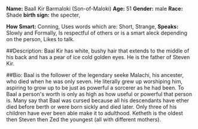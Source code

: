 
**Name:** Baall Kir Barmaloki (Son-of-Maloki)
**Age:** 51
**Gender:** male
**Race:** Shade
**birth sign:** the specter,

**How Smart:** Conning,
Uses words which are: Short, Strange,
**Speaks:** Slowly and Formally,
Is respectful of others or is a smart aleck depending on the person,
Likes to talk.

##Description:
Baal Kir has white, bushy hair that extends to the middle of his back and has a pear of ice cold golden eyes. He is the father of Steven Kir.

##Bio:
Baal is the follower of the legendary seeke Malachi, his ancester, who died when he was only seven. He literally grew up worshiping him, aspiring to grow up to be just as powerful a sorcerer as he had been. To Baal a person's worth is only as high as how useful or powerful that person is.
Many say that Baal was cursed because all his descendants have ether died before berth or were born sickly and died later. Only three of his children have ever been able make it to adulthood.
Ketheth is the oldest then Steven then Zed the youngest (all with different mothers).

